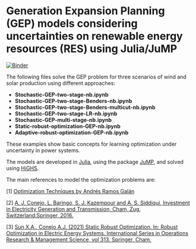 # Generation Expansion Planning (GEP) models considering uncertainties on renewable energy resources (RES) using Julia/JuMP

[![Binder](https://mybinder.org/badge_logo.svg)](https://mybinder.org/v2/gh/datejada/generation-expansion-planning-models-jump/main)

The following files solve the GEP problem for three scenarios of wind and solar production using different approaches:

* **Stochastic-GEP-two-stage-nb.ipynb**
* **Stochastic-GEP-two-stage-Benders-nb.ipynb**
* **Stochastic-GEP-two-stage-Benders-multicut-nb.ipynb**
* **Stochastic-GEP-two-stage-LR-nb.ipynb**
* **Stochastic-GEP-multi-stage-nb.ipynb**
* **Static-robust-optimization-GEP-nb.ipynb**
* **Adaptive-robust-optimization-GEP-nb.ipynb**

These examples show basic concepts for learning optimization under uncertainty in power systems.

The models are developed in [Julia](https://julialang.org/), using the package [JuMP](https://jump.dev/JuMP.jl/stable/), and solved using [HiGHS](https://highs.dev/).

The main references to model the optimization problems are:

[1] [Optimization Techniques by Andrés Ramos Galán](https://pascua.iit.comillas.edu/aramos/OT.htm)

[2] [A. J. Conejo, L. Baringo, S. J. Kazempour and A. S. Siddiqui, Investment in Electricity Generation and Transmission, Cham, Zug, Switzerland:Springer, 2016.](https://link.springer.com/book/10.1007/978-3-319-29501-5)

[3] [Sun X.A., Conejo A.J. (2021) Static Robust Optimization. In: Robust Optimization in Electric Energy Systems. International Series in Operations Research & Management Science, vol 313. Springer, Cham.]( https://doi.org/10.1007/978-3-030-85128-6_2)
